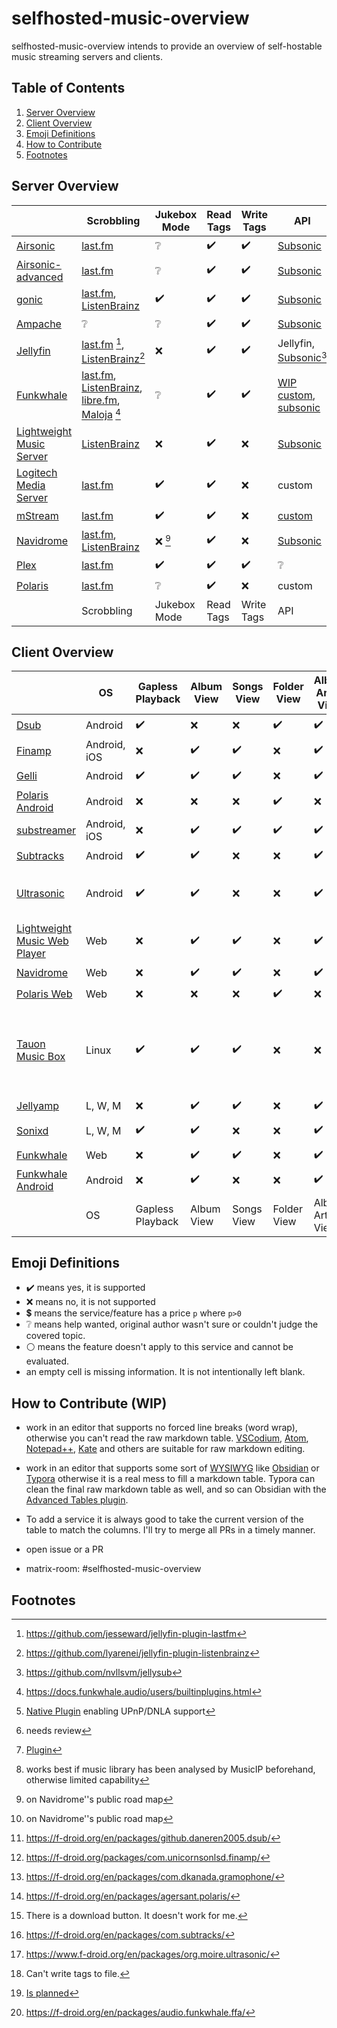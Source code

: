 [](https://www.gnu.org/licenses/fdl-1.3)

# selfhosted-music-overview

selfhosted-music-overview intends to provide an overview of self-hostable music streaming servers and clients.

## Table of Contents

1. [Server Overview](#server-overview)
2. [Client Overview](#client-overview)
3. [Emoji Definitions](#emoji-definitions)
4. [How to Contribute](#how-to-contribute)
5. [Footnotes](#footnotes)

## Server Overview

|     | Scrobbling | Jukebox Mode | Read Tags | Write Tags | API | Share Music | Multi-User | Multi-Library | Smart Playlists | Heart/ Favorites | 5 Star Rating | Replay Gain | Transcode | DLNA | Multi-Room | Lyrics | free | Demo | Source Code | License | Reviewed Version |     |
| --- | --- | --- | --- | --- | --- | --- | --- | --- | --- | --- | --- | --- | --- | --- | --- | --- | --- | --- | --- | --- | --- | --- |
| [Airsonic](https://airsonic.github.io/) | [last.fm](https://www.last.fm/) | :grey_question: | :heavy_check_mark: | :heavy_check_mark: | [Subsonic](http://www.subsonic.org/pages/index.jsp) |     | :heavy_check_mark: | :heavy_check_mark: |     | :heavy_check_mark: |     |     | :heavy_check_mark: | :heavy_check_mark::heavy_dollar_sign: |     |     | :heavy_check_mark::heavy_dollar_sign: | :x: | [GitHub](https://airsonic.github.io/) | [GPLv3](https://www.gnu.org/licenses/gpl-3.0.en.html) | 10.6.2 | [Airsonic](https://airsonic.github.io/) |
| [Airsonic-advanced](https://github.com/airsonic-advanced/airsonic-advanced) | [last.fm](https://www.last.fm/) | :grey_question: | :heavy_check_mark: | :heavy_check_mark: | [Subsonic](http://www.subsonic.org/pages/index.jsp) |     | :heavy_check_mark: | :heavy_check_mark: |     | :heavy_check_mark: |     |     | :heavy_check_mark: | :heavy_check_mark: |     |     | :heavy_check_mark: | :x: | [GitHub](https://github.com/airsonic-advanced/airsonic-advanced) | [GPLv3](https://www.gnu.org/licenses/gpl-3.0.en.html) | 11  | [Airsonic-advanced](https://github.com/airsonic-advanced/airsonic-advanced) |
| [gonic](https://github.com/sentriz/gonic) | [last.fm](https://www.last.fm/), [ListenBrainz](https://listenbrainz.org/) | :heavy_check_mark: | :heavy_check_mark: | :heavy_check_mark: | [Subsonic](http://www.subsonic.org/pages/index.jsp) |     | :heavy_check_mark: | :heavy_check_mark: |     | :heavy_check_mark: |     |     | :heavy_check_mark: |     |     |     | :heavy_check_mark: | :x: | [GitHub](https://github.com/sentriz/gonic) | [GPLv3](https://www.gnu.org/licenses/gpl-3.0.en.html) | 0.14.0 | [Gonic](https://github.com/sentriz/gonic) |
| [Ampache](https://ampache.org/) | :grey_question: | :grey_question: | :heavy_check_mark: | :heavy_check_mark: | [Subsonic](http://www.subsonic.org/pages/index.jsp) |     | :heavy_check_mark: |     | :heavy_check_mark: | :heavy_check_mark: | :heavy_check_mark: |     | :heavy_check_mark: | :heavy_check_mark: |     |     | :heavy_check_mark: | [Demo](https://ampache.org/demo.html) | [GitHub](https://github.com/ampache/ampache/) | [aGPLv3](https://www.gnu.org/licenses/agpl-3.0.en.html) | 5.1.0 | [Ampache](https://ampache.org/) |
| [Jellyfin](https://jellyfin.org/) | [last.fm](https://www.last.fm/) [^github-lastfm-jellyfin], [ListenBrainz](https://listenbrainz.org/)[^github-jellyfin-plugin-listenbrainz] | :x: | :heavy_check_mark: | :heavy_check_mark: | Jellyfin, [Subsonic](http://www.subsonic.org/pages/index.jsp)[^addon-jellysub] | :heavy_check_mark: | :heavy_check_mark: | :heavy_check_mark: | :heavy_check_mark: | :heavy_check_mark: | :x: | :x: | :heavy_check_mark: | :heavy_check_mark: |     |     | :heavy_check_mark: | [Demo](https://demo.jellyfin.org/) | [GitHub](https://github.com/jellyfin/jellyfin) | [GPLv2](https://www.gnu.de/documents/gpl-2.0.de.html) | 10.7.7 | [Jellyfin](https://jellyfin.org/) |
| [Funkwhale](https://funkwhale.audio/) | [last.fm](https://www.last.fm), [ListenBrainz](https://listenbrainz.org), [libre.fm](https:/libre.fm), [Maloja](https://github.com/krateng/maloja) [^funkwhale-scrobbling] | :grey_question: | :heavy_check_mark: | :heavy_check_mark: | [WIP custom](https://docs.funkwhale.audio/api.html), [subsonic](https://docs.funkwhale.audio/developers/subsonic.html) | :heavy_check_mark: | :heavy_check_mark: | :heavy_check_mark: | :heavy_check_mark: | :heavy_check_mark: | :x: | :x: | :heavy_check_mark: | :x: | :x: | :x: | :heavy_check_mark: | :x: | [GitLab](https://dev.funkwhale.audio/funkwhale) | [aGPLv3](https://www.gnu.org/licenses/agpl-3.0.en.html) | 1.2.6 | [Funkwhale](https://funkwhale.audio/) |
| [Lightweight Music Server](https://github.com/epoupon/lms) | [ListenBrainz](https://listenbrainz.org/) | :x: | :heavy_check_mark: | :x: | [Subsonic](http://www.subsonic.org/pages/index.jsp) | :x: | :heavy_check_mark: | :x: | :heavy_check_mark: | :heavy_check_mark: | :x: | :heavy_check_mark: | :heavy_check_mark: | :x: | :x: | :x: | :heavy_check_mark: | [Demo](https://lms-demo.poupon.dev/) | [GitHub](https://github.com/epoupon/lms) | [GPLv3](https://www.gnu.org/licenses/gpl-3.0.en.html) | 3.27.0 | [Lightweight Music Server](https://github.com/epoupon/lms) |
| [Logitech Media Server](https://www.mysqueezebox.com/download) | [last.fm](https://www.last.fm/) | :heavy_check_mark: | :heavy_check_mark: | :x: | custom | :heavy_check_mark: [^logitech-share] | :heavy_check_mark: :grey_question: [^review1] | :heavy_check_mark: [^logitech-multi] | :heavy_check_mark: [^logitech-comment-playlist] | :heavy_check_mark: | :heavy_check_mark: | :heavy_check_mark: | :heavy_check_mark: | :heavy_check_mark: | :heavy_check_mark: | :heavy_check_mark: | :heavy_check_mark: | :x: | [GitHub](https://github.com/Logitech/slimserver) | [GPLv2](https://www.gnu.de/documents/gpl-2.0.de.html) | 8.2 | [Logitech Media Server](https://www.mysqueezebox.com/download) |
| [mStream](https://mstream.io/) | [last.fm](https://www.last.fm/) | :heavy_check_mark: | :heavy_check_mark: | :x: | [custom](^mstream-api) | :heavy_check_mark: | :heavy_check_mark: | :heavy_check_mark: | :x: | :heavy_check_mark: | :heavy_check_mark: | :heavy_check_mark: | :heavy_check_mark: | :x: | :x: | :x: | :heavy_check_mark: | [Demo](https://demo.mstream.io/) | [GitHub](https://github.com/IrosTheBeggar/mStream) | [GPLv3](https://www.gnu.org/licenses/gpl-3.0.en.html) | 5.9.4 | [mStream](https://mstream.io/) |
| [Navidrome](https://github.com/navidrome/navidrome) | [last.fm](https://www.last.fm/), [ListenBrainz](https://listenbrainz.org/) | :x: [^roadmap-navidrome] | :heavy_check_mark: | :x: | [Subsonic](http://www.subsonic.org/pages/index.jsp) | :x: [^roadmap-navidrome] | :heavy_check_mark: | :x: | :heavy_check_mark: | :heavy_check_mark: | :heavy_check_mark: | :heavy_check_mark: | :heavy_check_mark: | :heavy_check_mark: |     | :heavy_check_mark: | :heavy_check_mark: | [Demo](https://www.navidrome.org/demo/) | [GitHub](https://github.com/navidrome/navidrome) | [GPLv3](https://www.gnu.org/licenses/gpl-3.0.en.html) | 0.47.0 | [Navidrome](https://github.com/navidrome/navidrome) |
| [Plex](https://www.plex.tv/) | [last.fm](https://www.last.fm/) | :heavy_check_mark: | :heavy_check_mark: | :heavy_check_mark: | :grey_question: | :heavy_check_mark: :heavy_dollar_sign: | :heavy_check_mark: | :heavy_check_mark: | :heavy_check_mark::heavy_dollar_sign: | :heavy_check_mark: | :heavy_check_mark: | :heavy_check_mark::heavy_dollar_sign: | :heavy_check_mark: | :heavy_check_mark: |     |     | :heavy_check_mark::heavy_dollar_sign: | [Demo](https://app.plex.tv/desktop/#!/) | [GitHub](https://github.com/plexinc) | :grey_question: | :grey_question: | [Plex](https://www.plex.tv/) |
| [Polaris](https://github.com/agersant/polaris) | [last.fm](https://www.last.fm/) | :grey_question: | :heavy_check_mark: | :x: | custom | :grey_question: | :heavy_check_mark: | :heavy_check_mark: | :heavy_check_mark: | :heavy_check_mark: |     |     |     |     |     |     | :heavy_check_mark: | :x: | [GitHub](https://github.com/agersant/polaris) | [MIT](https://mit-license.org/) | 0.13.5 | [Polaris](https://github.com/agersant/polaris) |
|     | Scrobbling | Jukebox Mode | Read Tags | Write Tags | API | Share Music | Multi-User | Multi-Library | Smart Playlists | Heart/ Favorites | 5 Star Rating | Replay Gain | Transcode | DLNA | Multi-Room | Lyrics | free | Demo | Source Code | License | Reviewed Version |     |

[^github-mstream]: https://github.com/IrosTheBeggar/mStream
[^github-mpd]: https://github.com/MusicPlayerDaemon/MPD
[^github-mopidy]: https://github.com/mopidy
[^github-koel]: https://github.com/koel/koel
[^github-ampache]: https://github.com/ampache/ampache/
[^github-plex]: https://github.com/plexinc
[^github-emby]: https://github.com/MediaBrowser/Emby
[^github-jellyfin]: https://github.com/jellyfin/jellyfin
[^github-navidrome]: https://github.com/navidrome/navidrome
[^github-airsonic]: https://airsonic.github.io/
[^github-subsonic]: https://github.com/subsonic
[^gitlab-funkwhale]: https://dev.funkwhale.audio/funkwhale
[^github-lms]: https://github.com/epoupon/lms

[^website-emby]: https://emby.media/
[^website-mpd]: http://www.musicpd.org/
[^website-funkwhale]: https://funkwhale.audio/
[^website-mstream]: https://mstream.io/
[^website-ampache]: https://ampache.org/
[^website-mopidy]: https://docs.mopidy.com/
[^website-koel]: https://koel.dev/
[^website-musicpd]: https://www.musicpd.org/
[^website-serviio]: https://www.serviio.org/
[^website-squeezebox]: https://www.mysqueezebox.com/download
[^website-jellyfin]: https://jellyfin.org

[^logitech-share]: [Native Plugin](https://github.com/Logitech/slimserver/tree/public/8.3/Slim/Plugin/UPnP) enabling UPnP/DNLA support
[^review1]: needs review
[^logitech-multi]: [Plugin](https://wiki.slimdevices.com/index.php/Multi_Library_plugin.html)
[^logitech-comment-playlist]: works best if music library has been analysed by MusicIP beforehand, otherwise limited capability
[^github-logitech]: https://github.com/Logitech/slimserver
[^github-lastfm-jellyfin]: https://github.com/jesseward/jellyfin-plugin-lastfm
[^roadmap-navidrome]: on Navidrome''s public road map
[^mstream-api]: https://github.com/IrosTheBeggar/mStream/blob/master/docs/API.md
[^addon-jellysub]: https://github.com/nvllsvm/jellysub
[^github-jellyfin-plugin-listenbrainz]: https://github.com/lyarenei/jellyfin-plugin-listenbrainz
[^funkwhale-scrobbling]: https://docs.funkwhale.audio/users/builtinplugins.html

## Client Overview

|     | OS  | Gapless Playback | Album View | Songs View | Folder View | Album Artist View | Artist View | Genre View | Decade View | Year View | Playlist Support | Most Played Song | Most Played Album | Recently Played Song | Recently Played Album | Recently Added Song | Recently Added Album | Frequently Played Album | Offline Mode | Download Music | Podcasts | Scrobbling | Musicbrainz | Similar Songs | Artist Top Songs | Shuffle Play | Random Album | Favorites / Starred | Bookmarks | 5 Stars | Search function | Chromecast Support | Android Auto | Dark Mode | Themeable | Open Source | free | Smart Recommendations | Video Support | Internet Radio | Lyrics | Crossfade | API | f-droid | Source Code | License | Reviewed Version |     |
| --- | --- | --- | --- | --- | --- | --- | --- | --- | --- | --- | --- | --- | --- | --- | --- | --- | --- | --- | --- | --- | --- | --- | --- | --- | --- | --- | --- | --- | --- | --- | --- | --- | --- | --- | --- | --- | --- | --- | --- | --- | --- | --- | --- | --- | --- | --- | --- | --- |
| [Dsub](https://github.com/daneren2005/Subsonic) | Android | :heavy_check_mark: | :x: | :x: | :heavy_check_mark: | :heavy_check_mark: | :x: | :heavy_check_mark: | :heavy_check_mark: | :x: | :heavy_check_mark: | :x: | :x: | :x: | :x: | :heavy_check_mark: | :x: | :x: | :heavy_check_mark: | :heavy_check_mark: | :heavy_check_mark: | :x: | :x: | :x: | :x: | :heavy_check_mark: | :x: | :heavy_check_mark: | :x: | :heavy_check_mark: | :x: | :heavy_check_mark: | :grey_question: | :x: | :x: | :heavy_check_mark: | :heavy_check_mark: | :x: | :heavy_check_mark: | :heavy_check_mark: | :heavy_check_mark: | :x: | [Subsonic](http://www.subsonic.org/pages/index.jsp) | :heavy_check_mark: [^fdroid-dsub] | [GitHub](https://github.com/daneren2005/Subsonic) | [GPLv3](https://www.gnu.org/licenses/gpl-3.0.en.html) | 5.5.2 | [Dsub](https://github.com/daneren2005/Subsonic) |
| [Finamp](https://github.com/UnicornsOnLSD/finamp) | Android, iOS | :x: | :heavy_check_mark: | :heavy_check_mark: | :x: | :heavy_check_mark: | :x: | :heavy_check_mark: | :x: | :x: | :heavy_check_mark: | :x: | :x: | :x: | :x: | :x: | :x: | :x: | :heavy_check_mark: | :heavy_check_mark: | :x: | :x: | :x: | :x: | :x: | :heavy_check_mark: | :x: | :x: | :x: | :x: | :heavy_check_mark: | :x: | :x: | :heavy_check_mark: | :x: | :heavy_check_mark: | :heavy_check_mark: | :x: | :x: | :x: | :x: | :x: | Jellyfin | :heavy_check_mark: [^fdroid-finamp] | [Github](https://github.com/UnicornsOnLSD/finamp) | [MPL 2.0](https://www.mozilla.org/en-US/MPL/2.0/) | 0.5.1 | [Finamp](https://github.com/UnicornsOnLSD/finamp) |
| [Gelli](https://github.com/dkanada/gelli) | Android | :heavy_check_mark: | :heavy_check_mark: | :heavy_check_mark: | :x: | :heavy_check_mark: | :x: | :heavy_check_mark: | :x: | :x: | :heavy_check_mark: | :x: | :x: | :x: | :x: | :heavy_check_mark: | :heavy_check_mark: | :x: | :x: | :x: | :x: | :heavy_check_mark: | :x: | :heavy_check_mark: | :x: | :heavy_check_mark: | :heavy_check_mark: | :heavy_check_mark: | :x: | :x: | :heavy_check_mark: | :x: | :x: | :heavy_check_mark: | :x: | :heavy_check_mark: | :heavy_check_mark: | :grey_question: | :x: | :x: | :x: | :x: | Jellyfin | :heavy_check_mark: [^fdroid-gelii] | [GitHub](https://github.com/dkanada/gelli) | [GPLv3](https://www.gnu.org/licenses/gpl-3.0.en.html) | 1.3.2 | [Gelli](https://github.com/dkanada/gelli) |
| [Polaris Android](https://github.com/agersant/polaris) | Android | :x: | :x: | :x: | :heavy_check_mark: | :x: | :grey_question: | :x: | :x: | :x: | :heavy_check_mark: | :x: | :x: | :x: | :x: | :x: | :heavy_check_mark: | :x: | :heavy_check_mark: | :x: | :x: | [last.fm](https://www.last.fm/) | :x: | :x: | :x: | :heavy_check_mark: | :x: | :x: | :x: | :x: | :heavy_check_mark: | :x: | :grey_question: | :heavy_check_mark: | :heavy_check_mark: | :heavy_check_mark: | :heavy_check_mark: | :x: | :x: | :x: | :x: | :x: | custom | :heavy_check_mark: [^fdroid-polaris] | [GitHub](https://github.com/agersant/polaris) | [MIT](https://mit-license.org/) | 0.13.5 | [Polaris Android](https://github.com/agersant/polaris) |
| [substreamer](https://substreamerapp.com/) | Android, iOS | :x: | :heavy_check_mark: | :heavy_check_mark: | :heavy_check_mark: | :heavy_check_mark: | :x: | :heavy_check_mark: | :heavy_check_mark: | :x: | :heavy_check_mark: | :x: | :x: | :x: | :x: | :x: | :x: | :x: | :heavy_check_mark: | :heavy_check_mark: | :heavy_check_mark: | :heavy_check_mark: | :x: | :heavy_check_mark: | :heavy_check_mark: | :heavy_check_mark: | :x: | :heavy_check_mark: | :heavy_check_mark: | :x: | :heavy_check_mark: | :heavy_check_mark: | :grey_question: | :heavy_check_mark: | :x: | :x: | :heavy_check_mark: | :heavy_check_mark: | :x: | :x: | :x: | :x: | [Subsonic](http://www.subsonic.org/pages/index.jsp) | :x: | :x: | :grey_question: | 0.5.1 | [substreamer](https://substreamerapp.com/) |
| [Subtracks](https://github.com/austinried/subtracks) | Android | :heavy_check_mark: | :heavy_check_mark: | :x: | :x: | :heavy_check_mark: | :x: | :x: | :x: | :x: | :heavy_check_mark: | :x: | :x: | :x: | :heavy_check_mark: | :x: | :x: | :heavy_check_mark: | :x: | :grey_question:[^help-subtracks-download] | :x: | :heavy_check_mark: | :x: | :x: | :x: | :heavy_check_mark: | :heavy_check_mark: | :heavy_check_mark: | :x: | :x: | :heavy_check_mark: | :x: | :x: | :white_circle: | :x: | :heavy_check_mark: | :heavy_check_mark: | :x: | :x: | :x: | :x: | :x: | [Subsonic](http://www.subsonic.org/pages/index.jsp) | :heavy_check_mark: [^fdroid-subtracks] | [GitHub](https://github.com/austinried/subtracks) | [GPLv3](https://www.gnu.org/licenses/gpl-3.0.en.html) | 1.0.1 | [Subtracks](https://github.com/austinried/subtracks) |
| [Ultrasonic](https://www.f-droid.org/en/packages/org.moire.ultrasonic/) | Android | :heavy_check_mark: | :heavy_check_mark: | :x: | :x: | :heavy_check_mark: | :x: | :x: | :x: | :heavy_check_mark: | :heavy_check_mark: | :x: | :heavy_check_mark: | :x: | :heavy_check_mark: | :x: | :heavy_check_mark: | :x: | :x: | :heavy_check_mark: | :heavy_check_mark: | :heavy_check_mark: | :x: | :x: | :x: | :heavy_check_mark: | :heavy_check_mark: | :heavy_check_mark: | :x: | :heavy_check_mark: | :heavy_check_mark: | :x: | :x: | :heavy_check_mark: | :x: | :heavy_check_mark: | :heavy_check_mark: | :x: | :heavy_check_mark: | :x: | :heavy_check_mark: | :x: | [Subsonic](http://www.subsonic.org/pages/index.jsp), [Airsonic](https://github.com/airsonic/airsonic), [Supysonic](https://github.com/spl0k/supysonic), [Ampache](https://ampache.org/) | :heavy_check_mark: [^fdroid-ultrasonic] | [GitHub](https://github.com/ultrasonic/ultrasonic) | [GPLv3](https://www.gnu.org/licenses/gpl-3.0.en.html) | 2.23.1 | [Ultrasonic](https://www.f-droid.org/en/packages/org.moire.ultrasonic/) |
| [Lightweight Music Web Player](https://github.com/epoupon/lms) | Web | :x: | :heavy_check_mark: | :heavy_check_mark: | :x: | :heavy_check_mark: | :heavy_check_mark: | :heavy_check_mark: | :x: | :x: | :x: | :heavy_check_mark: | :heavy_check_mark: | :heavy_check_mark: | :heavy_check_mark: | :heavy_check_mark: | :heavy_check_mark: | :heavy_check_mark: | :x: | :heavy_check_mark: | :x: | :heavy_check_mark: | :heavy_check_mark: | :heavy_check_mark: | :x: | :heavy_check_mark: | :heavy_check_mark: | :heavy_check_mark: | :x: | :x: | :heavy_check_mark: | :x: | :white_circle: | :heavy_check_mark: | :x: | :heavy_check_mark: | :heavy_check_mark: | :heavy_check_mark: | :x: | :x: | :x: | :x: | proprietary | :white_circle: | [GitHub](https://github.com/epoupon/lms) | [GPLv3](https://www.gnu.org/licenses/gpl-3.0.en.html) | 3.27.0 | [Lightweight Music Web Player](https://github.com/epoupon/lms) |
| [Navidrome](https://github.com/navidrome/navidrome) | Web | :x: | :heavy_check_mark: | :heavy_check_mark: | :x: | :heavy_check_mark: | :heavy_check_mark: | :heavy_check_mark: | :x: | :heavy_check_mark: | :heavy_check_mark: | :heavy_check_mark: | :heavy_check_mark: | :heavy_check_mark: | :heavy_check_mark: | :heavy_check_mark: | :heavy_check_mark: | :x: | :x: | :heavy_check_mark: | :x: | :heavy_check_mark: | :heavy_check_mark:[^cannot-write-tags] | :x: | :x: | :heavy_check_mark: | :heavy_check_mark: | :heavy_check_mark: | :x: | :heavy_check_mark: | :heavy_check_mark: | :x: | :white_circle: | :heavy_check_mark: | :heavy_check_mark: | :heavy_check_mark: | :heavy_check_mark: | :x: | :x: | :x: | :x: | :x: | [Subsonic](http://www.subsonic.org/pages/index.jsp) | :white_circle: | [GitHub](https://github.com/navidrome) | [GPLv3](https://www.gnu.org/licenses/gpl-3.0.en.html) | 0.47.0 | [Navidrome](https://github.com/navidrome/navidrome) |
| [Polaris Web](https://github.com/agersant/polaris) | Web | :x: | :x: | :x: | :heavy_check_mark: | :x: | :grey_question: | :x: | :x: | :x: | :heavy_check_mark: | :x: | :x: | :x: | :x: | :x: | :heavy_check_mark: | :x: | :x: | :x: | :x: | :heavy_check_mark: | :x: | :x: | :x: | :heavy_check_mark: | :x: | :x: | :x: | :x: | :heavy_check_mark: | :x: | :white_circle: | :heavy_check_mark: | :heavy_check_mark: | :heavy_check_mark: | :heavy_check_mark: | :x: | :x: | :x: | :x: | :x: | custom | :white_circle: | [GitHub](https://github.com/agersant/polaris) | [MIT](https://mit-license.org/) | 0.13.5 | [Polaris Web](https://github.com/agersant/polaris) |
| [Tauon Music Box](https://github.com/Taiko2k/TauonMusicBox) | Linux | :heavy_check_mark: | :heavy_check_mark: | :heavy_check_mark: | :x: | :x: | :grey_question: | :x: | :x: | :x: | :heavy_check_mark: | :heavy_check_mark: | :x: | :x: | :x: | :x: | :x: | :x: | :x: | :x: | :x: | :heavy_check_mark: | :x: | :x: | :x: | :heavy_check_mark: | :x: | :heavy_check_mark: | :x: | :heavy_check_mark: | :heavy_check_mark: | :x: | :white_circle: | :heavy_check_mark: | :heavy_check_mark: | :heavy_check_mark: | :heavy_check_mark: | :x: | :x: | :x: | :heavy_check_mark: | :x: | Airsonic, Jellyfin, Plex, Subsonic, Koel, Emby, Spotify | :white_circle: | [Github](https://github.com/Taiko2k/TauonMusicBox/) | [GPLv3](https://www.gnu.org/licenses/gpl-3.0.en.html) | 7.0.1 | [Tauon Music Box](https://github.com/Taiko2k/TauonMusicBox) |
| [Jellyamp](https://github.com/m0ngr31/jellyamp) | L, W, M | :x: | :heavy_check_mark: | :heavy_check_mark: | :x: | :heavy_check_mark: | :x: | :heavy_check_mark: | :x: | :x: | :heavy_check_mark: | :x: | :x: | :x: | :x: | :x: | :x: | :x: | :x: | :x: | :x: | :x: | :x: | :heavy_check_mark: | :x: | :heavy_check_mark: | :x: | :heavy_check_mark: | :x: | :x: | :heavy_check_mark: | :x: | :white_circle: | :x: | :x: | :heavy_check_mark: | :heavy_check_mark: | :heavy_check_mark: | :x: | :x: | :x: | :x: | Jellyfin | :white_circle: | [Github](https://github.com/m0ngr31/jellyamp) | [MIT](https://mit-license.org/) | 1.1.1 | [Jellyamp](https://github.com/m0ngr31/jellyamp) |
| [Sonixd](https://github.com/jeffvli/sonixd) | L, W, M | :heavy_check_mark: | :heavy_check_mark: | :x: | :x: | :heavy_check_mark: | :grey_question: | :heavy_check_mark: | :x: | :x: | :heavy_check_mark: | :x: | :heavy_check_mark: | :x: | :heavy_check_mark: | :x: | :heavy_check_mark: | :x: | :x:[^sonixd-offline] | :heavy_check_mark: | :x: | :x: | :x: | :x: | :x: | :heavy_check_mark: | :heavy_check_mark: | :heavy_check_mark: | :grey_question: | :x: | :heavy_check_mark: | :x: | :white_circle: | :heavy_check_mark: | :heavy_check_mark: | :heavy_check_mark: | :heavy_check_mark: | :x: | :x: | :x: | :heavy_check_mark: | :heavy_check_mark: | Jellyfin, [Subsonic](http://www.subsonic.org/pages/index.jsp) | :white_circle: | [Github](https://github.com/jeffvli/sonixd) | [GPLv3](https://www.gnu.org/licenses/gpl-3.0.en.html) | 0.8.5 | [Sonixd](https://github.com/jeffvli/sonixd) |
| [Funkwhale](https://funkwhale.audio) | Web | :x: | :heavy_check_mark: | :heavy_check_mark: | :x: | :heavy_check_mark: | :x: | :x: | :x: | :x: | :heavy_check_mark: | :heavy_check_mark: | :x: | :heavy_check_mark: | :x: | :x: | :heavy_check_mark: | :x: | :x: | :heavy_check_mark: | :heavy_check_mark: | :heavy_check_mark: | :heavy_check_mark: | :x: | :x: | :heavy_check_mark: | :x: | :heavy_check_mark: | :x: | :x: | :heavy_check_mark: | :x: | :white_circle: | :grey_question: | :heavy_check_mark: | :heavy_check_mark: | :heavy_check_mark: | :x: | :x: | :x: | :x: | :x: | custom | :white_circle: | [Gitlab](https://dev.funkwhale.audio/funkwhale/funkwhale) | [aGPLv3](https://www.gnu.org/licenses/agpl-3.0.en.html) | 1.2.6 | [Funkwhale](https://funkwhale.audio) |
| [Funkwhale Android](https://funkwhale.audio/en_US/apps/funkwhaleandroid) | Android | :x: | :heavy_check_mark: | :x: | :x: | :heavy_check_mark: | :x: | :x: | :x: | :x: | :heavy_check_mark: | :x: | :x: | :x: | :x: | :x: | :x: | :x: | :heavy_check_mark: | :heavy_check_mark: | :x: | :grey_question: | :grey_question: | :x: | :x: | :heavy_check_mark: | :x: | :heavy_check_mark: | :x: | :x: | :heavy_check_mark: | :grey_question: | :grey_question: | :heavy_check_mark: | :x: | :heavy_check_mark: | :heavy_check_mark: | :x: | :x: | :x: | :x: | :x: | custom | :heavy_check_mark:[^fdroid-funkwhale] | [Gitlab](https://dev.funkwhale.audio/funkwhale/funkwhale-android) | [MIT](https://mit-license.org/) | 0.1.4 | [Funkwhale Android](https://funkwhale.audio/en_US/apps/funkwhaleandroid) |
|     | OS  | Gapless Playback | Album View | Songs View | Folder View | Album Artist View | Artist View | Genre View | Decade View | Year View | Playlist Support | Most Played Song | Most Played Album | Recently Played Song | Recently Played Album | Recently Added Song | Recently Added Album | Frequently Played Album | Offline Mode | Download Music | Podcasts | Scrobbling | Musicbrainz | Similar Songs | Artist Top Songs | Shuffle Play | Random Album | Favorites / Starred | Bookmarks | 5 Stars | Search function | Chromecast Support | Android Auto | Dark Mode | Themeable | Open Source | free | Smart Recommendations | Video Support | Internet Radio | Lyrics | Crossfade | API | f-droid | Source Code | License | Reviewed Version |     |

[^fdroid-gelii]: https://f-droid.org/en/packages/com.dkanada.gramophone/
[^github-gelli]: https://github.com/dkanada/gelli
[^fdroid-finamp]: https://f-droid.org/packages/com.unicornsonlsd.finamp/
[^github-finamp]: https://github.com/UnicornsOnLSD/finamp
[^fdroid-ultrasonic]: https://www.f-droid.org/en/packages/org.moire.ultrasonic/
[^github-finamp]: https://github.com/UnicornsOnLSD/finamp

[^github-ultrasonic]: https://github.com/ultrasonic
[^gplay-substreamer]: https://play.google.com/store/apps/details?id=com.ghenry22.substream2&hl=en&gl=US
[^gitlab-funkwhale]: https://dev.funkwhale.audio/funkwhale/funkwhale-android
[^fdroid-subtracks]: https://f-droid.org/en/packages/com.subtracks/
[^fdroid-polaris]: https://f-droid.org/en/packages/agersant.polaris/
[^github-subtracks]: https://github.com/austinried/subtracks
[^fdroid-dsub]: https://f-droid.org/en/packages/github.daneren2005.dsub/
[^github-dsub]: https://github.com/daneren2005/Subsonic
[^fdroid-audinaut]: https://f-droid.org/en/packages/net.nullsum.audinaut/
[^github-audinaut]: https://github.com/nvllsvm/Audinaut
[^fdroid-subsonic]: https://f-droid.org/en/packages/net.sourceforge.subsonic.androidapp/
[^sourceforge-subsonic]: https://sourceforge.net/projects/subsonic/
[^github-navidrome]: https://github.com/navidrome

[^help-subtracks-download]: There is a download button. It doesn't work for me.
[^website-subsonic]: http://www.subsonic.org/pages/index.jsp
[^website-funkwhale]: https://funkwhale.audio/
[^fdroid-funkwhale]: https://f-droid.org/en/packages/audio.funkwhale.ffa/

[^github-stretto]: https://github.com/benkaiser/stretto
[^website-subfire]: https://subfireplayer.net/
[^github-subplayer]: https://github.com/peguerosdc/subplayer

[^cannot-write-tags]: Can't write tags to file.

[^github-strawberry]: https://github.com/strawberrymusicplayer/strawberry
[^github-amperfy]: https://github.com/BLeeEZ/amperfy
[^github-isub]: https://github.com/einsteinx2/iSubMusicStreamer
[^github-stretto]: https://github.com/benkaiser/stretto

[^sonixd-offline]: [Is planned](https://github.com/jeffvli/sonixd/issues/10)

## Emoji Definitions

- :heavy_check_mark: means yes, it is supported
- :x: means no, it is not supported
- :heavy_dollar_sign: means the service/feature has a price `p` where `p>0`
- :grey_question: means help wanted, original author wasn't sure or couldn't judge the covered topic.
- :white_circle: means the feature doesn't apply to this service and cannot be evaluated.
- an empty cell is missing information. It is not intentionally left blank.

## How to Contribute (WIP)

- work in an editor that supports no forced line breaks (word wrap), otherwise you can't read the raw markdown table. [VSCodium](https://vscodium.com/), [Atom](https://atom.io/), [Notepad++](https://notepad-plus-plus.org/), [Kate](https://kate-editor.org/) and others are suitable for raw markdown editing.
  
- work in an editor that supports some sort of [WYSIWYG](https://en.wikipedia.org/wiki/WYSIWYG) like [Obsidian](https://obsidian.md/) or [Typora](https://typora.io/) otherwise it is a real mess to fill a markdown table. Typora can clean the final raw markdown table as well, and so can Obsidian with the [Advanced Tables plugin](https://github.com/tgrosinger/advanced-tables-obsidian).
  
- To add a service it is always good to take the current version of the table to match the columns. I'll try to merge all PRs in a timely manner.
  
- open issue or a PR
  
- matrix-room: #selfhosted-music-overview
  

## Footnotes
